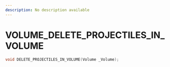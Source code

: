 ```yaml
---
description: No description available 
---
```


# VOLUME\_DELETE_PROJECTILES_IN_VOLUME

```cpp
void DELETE_PROJECTILES_IN_VOLUME(Volume _Volume);
```